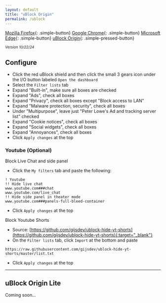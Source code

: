 ```yaml
---
layout: default
title: "uBlock Origin"
permalink: /ublock
---
```


[Mozilla Firefox]({{site.url}}/firefox){: .simple-button}
[Google Chrome]({{site.url}}/chrome){: .simple-button}
[Microsoft Edge]({{site.url}}/edge){: .simple-button}
[uBlock Origin]({{site.url}}/ublock){: .simple-pressed-button}

<sup>_Version 10/22/24_</sup>

## Configure
- Click the red uBlock shield and then click the small 3 gears icon under the I/O button labeled `Open the dashboard`
- Select the `Filter lists` tab
- Expand "Built-in", make sure all boxes are checked
- Expand "Ads", check all boxes
- Expand "Privacy", check all boxes except "Block access to LAN"
- Expand "Malware protection, security", check all boxes
- Under "Multipurpose", leave just "Peter Lowe's Ad and tracking server list" checked
- Expand "Cookie notices", check all boxes
- Expand "Social widgets", check all boxes
- Expand "Annoyances", check all boxes
- Click `Apply changes` at the top

### Youtube (Optional)
Block Live Chat and side panel

- Click the `My filters` tab and paste the following:
```
! Youtube
!! Hide live chat
www.youtube.com###chat
www.youtube.com/live_chat
!! Hide side panel in theater mode
www.youtube.com###panels-full-bleed-container
```
- Click `Apply changes` at the top

Block Youtube Shorts <!-- https://github.com/gijsdev/ublock-hide-yt-shorts/blob/master/list.txt -->

- Source: [https://github.com/gijsdev/ublock-hide-yt-shorts](https://github.com/gijsdev/ublock-hide-yt-shorts){:target="_blank"}
- On the `Filter lists` tab, click `Import` at the bottom and paste
```
https://raw.githubusercontent.com/gijsdev/ublock-hide-yt-shorts/master/list.txt
```
- Click `Apply changes` at the top

<a name="lite"></a>

----

## uBlock Origin Lite

Coming soon...


